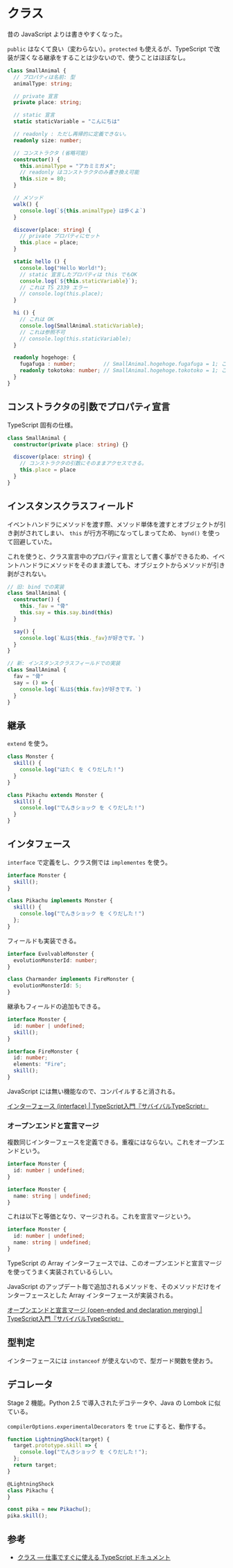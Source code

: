 # クラス

昔の JavaScript よりは書きやすくなった。

`public` はなくて良い（変わらない）。`protected` も使えるが、TypeScript で改装が深くなる継承をすることは少ないので、使うことはほぼなし。

```typescript
class SmallAnimal {
  // プロパティは名前: 型
  animalType: string;

  // private 宣言
  private place: string;

  // static 宣言
  static staticVariable = "こんにちは"

  // readonly : ただし再帰的に定義できない。
  readonly size: number;

  // コンストラクタ (省略可能)
  constructor() {
    this.animalType = "アカミミガメ";
    // readonly はコンストラクタのみ書き換え可能
    this.size = 80;
  }

  // メソッド
  walk() {
    console.log(`${this.animalType} は歩くよ`)
  }

  discover(place: string) {
    // private プロパティにセット
    this.place = place;
  }

  static hello () {
    console.log("Hello World!");
    // static 宣言したプロパティは this でもOK
    console.log(`${this.staticVariable}`);
    // これは TS 2339 エラー
    // console.log(this.place);
  }

  hi () {
    // これは OK
    console.log(SmallAnimal.staticVariable);
    // これは参照不可
    // console.log(this.staticVariable);
  }

  readonly hogehoge: {
    fugafuga : number;         // SmallAnimal.hogehoge.fugafuga = 1; これは上書きできる。
    readonly tokotoko: number; // SmallAnimal.hogehoge.tokotoko = 1; これは上書きできない。つまり子にもつける必要がある。(ReadOnly<T> を使うことも検討しよう) 
  }
}
```

## コンストラクタの引数でプロパティ宣言

TypeScript 固有の仕様。

```typescript
class SmallAnimal {
  constructor(private place: string) {}

  discover(place: string) {
    // コンストラクタの引数にそのままアクセスできる。
    this.place = place
  }
}
```

## インスタンスクラスフィールド

イベントハンドラにメソッドを渡す際、メソッド単体を渡すとオブジェクトが引き剥がされてしまい、 `this` が行方不明になってしまってため、 `bynd()` を使って回避していた。

これを使うと、クラス宣言中のプロパティ宣言として書く事ができるため、イベントハンドラにメソッドをそのまま渡しても、オブジェクトからメソッドが引き剥がされない。

```typescript
// 旧: bind での実装
class SmallAnimal {
  constructor() {
    this._fav = "骨"
    this.say = this.say.bind(this)
  }

  say() {
    console.log(`私は${this._fav}が好きです。`)
  }
}

// 新: インスタンスクラスフィールドでの実装
class SmallAnimal {
  fav = "骨"
  say = () => {
    console.log(`私は${this.fav}が好きです。`)
  }
}
```

## 継承

`extend` を使う。

```typescript
class Monster {
  skill() {
    console.log("はたく を くりだした！")
  }
}

class Pikachu extends Monster {
  skill() {
    console.log("でんきショック を くりだした！")
  }
}
```

## インタフェース

`interface` で定義をし、クラス側では `implementes` を使う。

```typescript
interface Monster {
  skill();
}

class Pikachu implements Monster {
  skill() {
    console.log("でんきショック を くりだした！")
  };
}
```

フィールドも実装できる。

```typescript
interface EvolvableMonster {
  evolutionMonsterId: number;
}

class Charmander implements FireMonster {
  evolutionMonsterId: 5;
}
```

継承もフィールドの追加もできる。

```typescript
interface Monster {
  id: number | undefined;
  skill();
}

interface FireMonster {
  id: number;
  elements: "Fire";
  skill();
}
```

JavaScript には無い機能なので、コンパイルすると消される。

[インターフェース (interface) | TypeScript入門『サバイバルTypeScript』](https://typescriptbook.jp/reference/object-oriented/interface)


### オープンエンドと宣言マージ

複数同じインターフェースを定義できる。重複にはならない。これをオープンエンドという。

```typescript
interface Monster {
  id: number | undefined;
}

interface Monster {
  name: string | undefined;
}
```

これは以下と等価となり、マージされる。これを宣言マージという。

```typescript
interface Monster {
  id: number | undefined;
  name: string | undefined;
}
```

TypeScript の Array インターフェースでは、このオープンエンドと宣言マージを使ってうまく実装されているらしい。

JavaScript のアップデート毎で追加されるメソッドを、そのメソッドだけをインターフェースとした Array インターフェースが実装される。

[オープンエンドと宣言マージ (open-ended and declaration merging) | TypeScript入門『サバイバルTypeScript』](https://typescriptbook.jp/reference/object-oriented/interface/open-ended-and-declaration-merging)

## 型判定

インターフェースには `instanceof` が使えないので、型ガード関数を使おう。

## デコレータ

Stage 2 機能。Python 2.5 で導入されたデコテータや、Java の Lombok に似ている。

`compilerOptions.experimentalDecorators` を `true` にすると、動作する。

```typescript
function LightningShock(target) {
  target.prototype.skill => {
    console.log("でんきショック を くりだした！");
  };
  return target;
}

@LightningShock
class Pikachu {
}

const pika = new Pikachu();
pika.skill();
```

## 参考

- [クラス — 仕事ですぐに使える TypeScript ドキュメント](https://future-architect.github.io/typescript-guide/class.html)

